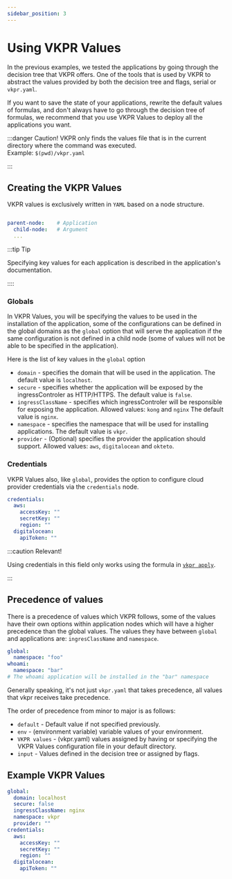 ```yaml
---
sidebar_position: 3
---
```


# Using VKPR Values


In the previous examples, we tested the applications by going through the decision tree that VKPR offers. One of the tools that is used by VKPR to abstract the values ​​provided by both the decision tree and flags, serial or `vkpr.yaml`.


If you want to save the state of your applications, rewrite the default values ​​of formulas, and don't always have to go through the decision tree of formulas, we recommend that you use VKPR Values ​​to deploy all the applications you want.

:::danger Caution!
VKPR only finds the values ​​file that is in the current directory where the command was executed.<br/>
Example: `$(pwd)/vkpr.yaml`

:::

## Creating the VKPR Values

VKPR values ​​is exclusively written in `YAML` based on a node structure.

```yaml title="structure"

parent-node:    # Application 
  child-node:   # Argument
  ...

```
:::tip Tip

Specifying key values ​​for each application is described in the application's documentation.

::::

### Globals

In VKPR Values, you will be specifying the values ​​to be used in the installation of the application, some of the configurations can be defined in the global domains as the `global` option that will serve the application if the same configuration is not defined in a child node (some of values ​​will not be able to be specified in the application).

Here is the list of key values ​​in the `global` option

- `domain` - specifies the domain that will be used in the application. The default value is `localhost`.
- `secure` - specifies whether the application will be exposed by the ingressControler as HTTP/HTTPS. The default value is `false`.
- `ingressClassName` - specifies which ingressControler will be responsible for exposing the application. Allowed values: `kong` and `nginx` The default value is `nginx`.
- `namespace` - specifies the namespace that will be used for installing applications. The default value is `vkpr`.
- `provider` - (Optional) specifies the provider the application should support. Allowed values: `aws`, `digitalocean` and `okteto`.

### Credentials

VKPR Values ​​also, like `global`, provides the option to configure cloud provider credentials via the `credentials` node.

```yaml title="vkpr.yaml"
credentials:
  aws:
    accessKey: ""  
    secretKey: ""
    region: ""
  digitalocean:
    apiToken: ""
```
:::caution Relevant!

Using credentials in this field only works using the formula in [`vkpr apply`](/docs/commands/apply).

:::

## Precedence of values

There is a precedence of values ​​which VKPR follows, some of the values ​​have their own options within application nodes which will have a higher precedence than the global values. The values ​​they have between `global` and applications are: `ingresClassName` and `namespace`.

```yaml title="Precedence example"
global:
  namespace: "foo" 
whoami:
  namespace: "bar" 
# The whoami application will be installed in the "bar" namespace
```

Generally speaking, it's not just `vkpr.yaml` that takes precedence, all values ​​that vkpr receives take precedence.

The order of precedence from minor to major is as follows:

- `default` - Default value if not specified previously.
- `env` - (environment variable) variable values ​​of your environment.
- `VKPR values` - (vkpr.yaml) values ​​assigned by having or specifying the VKPR Values ​​configuration file in your default directory.
- `input` - Values ​​defined in the decision tree or assigned by flags.

## Example VKPR Values

```yaml title="vkpr.yaml"
global:
  domain: localhost
  secure: false
  ingressClassName: nginx
  namespace: vkpr
  provider: "" 
credentials:
  aws:
    accessKey: "" 
    secretKey: ""
    region: ""
  digitalocean:
    apiToken: ""
```
